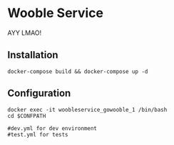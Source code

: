 # Wooble Service
AYY LMAO!

## Installation

```
docker-compose build && docker-compose up -d
```
## Configuration
```
docker exec -it woobleservice_gowooble_1 /bin/bash
cd $CONFPATH

#dev.yml for dev environment
#test.yml for tests
```
